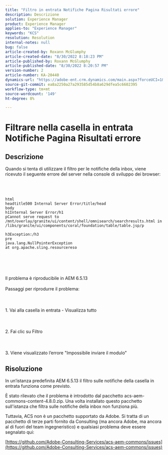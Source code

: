 ```yaml
---
title: "Filtro in entrata Notifiche Pagina Risultati errore"
description: Descrizione
solution: Experience Manager
product: Experience Manager
applies-to: "Experience Manager"
keywords: "KCS"
resolution: Resolution
internal-notes: null
bug: false
article-created-by: Roxann McGlumphy
article-created-date: "8/30/2022 8:18:23 PM"
article-published-by: Roxann McGlumphy
article-published-date: "8/30/2022 8:20:57 PM"
version-number: 2
article-number: KA-20440
dynamics-url: "https://adobe-ent.crm.dynamics.com/main.aspx?forceUCI=1&pagetype=entityrecord&etn=knowledgearticle&id=a28b55e0-a028-ed11-9db1-002248086d3d"
source-git-commit: ea8a2250a27a293585d54b8a629dfea5c6602395
workflow-type: tm+mt
source-wordcount: '149'
ht-degree: 8%

---
```


# Filtrare nella casella in entrata Notifiche Pagina Risultati errore

## Descrizione

Quando si tenta di utilizzare il filtro per le notifiche della inbox, viene ricevuto il seguente errore del server nella console di sviluppo dei browser:<br><br> <br><br>

```
html
headtitle500 Internal Server Error/title/head
body
h1Internal Server Error/h1
pCannot serve request to /mnt/overlay/granite/ui/content/shell/omnisearch/searchresults.html in /libs/granite/ui/components/coral/foundation/table/table.jsp/p

h3Exception:/h3
pre
java.lang.NullPointerException
at org.apache.sling.resourcereso
```

<br><br> <br><br>Il problema è riproducibile in AEM 6.5.13<br><br>Passaggi per riprodurre il problema:<br><br> <br><br>1. Vai alla casella in entrata - Visualizza tutto<br><br> <br><br>2. Fai clic su Filtro<br><br> <br><br>3. Viene visualizzato l’errore &quot;Impossibile inviare il modulo&quot;

## Risoluzione


In un’istanza predefinita AEM 6.5.13 il filtro sulle notifiche della casella in entrata funziona come previsto.

È stato rilevato che il problema è introdotto dal pacchetto acs-aem-commons-content-4.8.0.zip. Una volta installato questo pacchetto sull&#39;istanza che filtra sulle notifiche della inbox non funziona più.

Tuttavia, ACS non è un pacchetto supportato da Adobe. Si tratta di un pacchetto di terze parti fornito da Consulting (ma ancora Adobe, ma ancora al di fuori del team ingegneristico) e qualsiasi problema deve essere segnalato qui:



[https://github.com/Adobe-Consulting-Services/acs-aem-commons/issues](https://github.com/Adobe-Consulting-Services/acs-aem-commons/issues)
